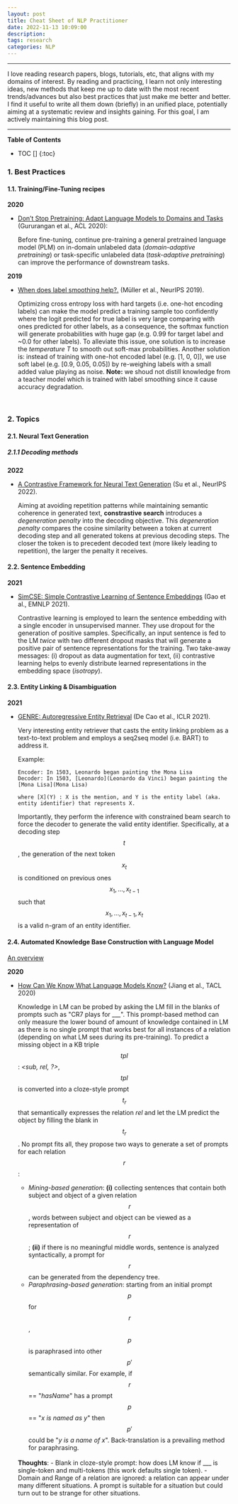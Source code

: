 ```yaml
---
layout: post
title: Cheat Sheet of NLP Practitioner
date: 2022-11-13 10:09:00
description: 
tags: research
categories: NLP
---
```


---

I love reading research papers, blogs, tutorials, etc, that aligns with my domains of interest. By reading and practicing, I learn not only interesting ideas, new methods that keep me up to date with the most recent trends/advances but also best practices that just make me better and better. I find it useful to write all them down (briefly) in an unified place, potentially aiming at a systematic review and insights gaining. For this goal, I am actively maintaining this blog post.

---

<b>Table of Contents</b>
* TOC []
{:toc}

### <b>1. Best Practices</b>
#### <b>1.1. Training/Fine-Tuning recipes</b>

<b>2020</b>

- [Don’t Stop Pretraining: Adapt Language Models to Domains and Tasks](https://aclanthology.org/2020.acl-main.740) (Gururangan et al., ACL 2020): 

    Before fine-tuning, continue pre-training a general pretrained language model (PLM) on in-domain unlabeled data (*domain-adaptive pretraining*) or task-specific unlabeled data (*task-adaptive pretraining*) can improve the performance of downstream tasks.

<b>2019</b>

- [When does label smoothing help?.](https://arxiv.org/abs/1906.02629) (Müller et al., NeurIPS 2019).

    Optimizing cross entropy loss with hard targets (i.e. one-hot encoding labels) can make the model predict a training sample too confidently where the logit predicted for true label is very large comparing with ones predicted for other labels, as a consequence, the softmax function will generate probabilities with huge gap (e.g. 0.99 for target label and ~0.0 for other labels). To alleviate this issue, one solution is to increase the *temperature T* to smooth out soft-max probabilities. Another solution is: instead of training with one-hot encoded label (e.g. [1, 0, 0]), we use soft label (e.g. [0.9, 0.05, 0.05]) by re-weighing labels with a small added value playing as noise. <b>Note:</b> we shoud not distill knowledge from a teacher model which is trained with label smoothing since it cause accuracy degradation. 

<br>

### <b>2. Topics</b>
#### <b>2.1. Neural Text Generation </b>
##### <b>2.1.1 Decoding methods </b>

<b>2022</b>

- [A Contrastive Framework for Neural Text Generation](https://arxiv.org/pdf/2202.06417.pdf) (Su et al., NeurIPS 2022).

    Aiming at avoiding repetition patterns while maintaining semantic coherence in generated text, <b>constrastive search</b> introduces a *degeneration penalty* into the decoding objective. This *degeneration penalty* compares the cosine similarity between a token at current decoding step and all generated tokens at previous decoding steps. The closer the token is to precedent decoded text (more likely leading to repetition), the larger the penalty it receives.

#### <b>2.2. Sentence Embedding </b>

<b>2021</b>

- [SimCSE: Simple Contrastive Learning of Sentence Embeddings](https://aclanthology.org/2021.emnlp-main.552) (Gao et al., EMNLP 2021).

    Contrastive learning is employed to learn the sentence embedding with a single encoder in unsupervised manner. They use dropout for the generation of positive samples. Specifically, an input sentence is fed to the LM *twice* with two different dropout masks that will generate a positive pair of sentence representations for the training. Two take-away messages: (i) dropout as data augmentation for text, (ii) contrastive learning helps to evenly distribute learned representations in the embedding space (*isotropy*).

#### <b>2.3. Entity Linking & Disambiguation</b>

<b>2021</b>

- [GENRE: Autoregressive Entity Retrieval](https://arxiv.org/pdf/2010.00904.pdf) (De Cao et al., ICLR 2021).

    Very interesting entity retriever that casts the entity linking problem as a text-to-text problem and employs a seq2seq model (i.e. BART) to address it.

    Example:
    ```console
    Encoder: In 1503, Leonardo began painting the Mona Lisa
    Decoder: In 1503, [Leonardo](Leonardo da Vinci) began painting the [Mona Lisa](Mona Lisa)

    where [X](Y) : X is the mention, and Y is the entity label (aka. entity identifier) that represents X.
    ```

    Importantly, they perform the inference with constrained beam search to force the decoder to generate the valid entity identifier. Specifically, at a decoding step $$t$$, the generation of the next token $$x_t$$ is conditioned on previous ones $$x_1,..., x_{t-1}$$ such that $$x_1,..., x_{t-1}, x_{t}$$ is a valid n-gram of an entity identifier.

#### <b>2.4. Automated Knowledge Base Construction with Language Model</b>

[An overview](https://www.mpi-inf.mpg.de/fileadmin/inf/d5/teaching/ss22_akbc/8_LMs_and_KBs.pdf)

<b>2020</b>

- [How Can We Know What Language Models Know?](https://arxiv.org/pdf/1911.12543.pdf) (Jiang et al., TACL 2020)

    Knowledge in LM can be probed by asking the LM fill in the blanks of prompts such as "CR7 plays for ___". This prompt-based method can only measure the lower bound of amount of knowledge contained in LM as there is no single prompt that works best for all instances of a relation (depending on what LM sees during its pre-training). To predict a missing object in a KB triple $$tpl$$: *<sub, rel, ?>*, $$tpl$$ is converted into a cloze-style prompt $$t_r$$ that semantically expresses the relation *rel* and let the LM predict the object by filling the blank in $$t_r$$. No prompt fits all, they propose two ways to generate a set of prompts for each relation $$r$$:
     - *Mining-based generation*: <b>(i)</b> collecting sentences that contain both subject and object of a given relation $$r$$, words between subject and object can be viewed as a representation of $$r$$; <b>(ii)</b> if there is no meaningful middle words, sentence is analyzed syntactically, a prompt for $$r$$ can be generated from the dependency tree.
     - *Paraphrasing-based generation*: starting from an initial prompt $$p$$ for $$r$$, $$p$$ is paraphrased into other $$p'$$ semantically similar. For example, if $$r$$ == "*hasName*" has a prompt $$p$$ == "*x is named as y*" then $$p'$$ could be "*y is a name of x*". Back-translation is a prevailing method for paraphrasing.

    <br>
    <b>Thoughts</b>: 
     - Blank in cloze-style prompt: how does LM know if ___ is single-token and multi-tokens (this work defaults single token).
     - Domain and Range of a relation are ignored: a relation can appear under many different situations. A prompt is suitable for a situation but could turn out to be strange for other situations.
